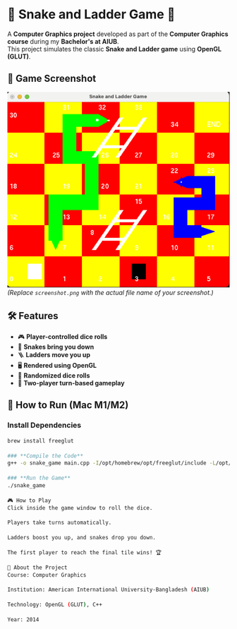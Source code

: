 # 🎲 Snake and Ladder Game 🎲

A **Computer Graphics project** developed as part of the **Computer Graphics course** during my **Bachelor's at AIUB**.  
This project simulates the classic **Snake and Ladder game** using **OpenGL (GLUT)**.

## 📸 Game Screenshot
![Game Screenshot](./screenshot.png)  
*(Replace `screenshot.png` with the actual file name of your screenshot.)*

## 🛠️ Features
- 🎮 **Player-controlled dice rolls**
- 🐍 **Snakes bring you down**
- 🪜 **Ladders move you up**
- 🖥️ **Rendered using OpenGL**
- 🎲 **Randomized dice rolls**
- 🔄 **Two-player turn-based gameplay**

## 🚀 How to Run (Mac M1/M2)
### **Install Dependencies**
```bash
brew install freeglut

### **Compile the Code**
g++ -o snake_game main.cpp -I/opt/homebrew/opt/freeglut/include -L/opt/homebrew/opt/freeglut/lib -framework OpenGL -framework GLUT

### **Run the Game**
./snake_game

🎮 How to Play
Click inside the game window to roll the dice.

Players take turns automatically.

Ladders boost you up, and snakes drop you down.

The first player to reach the final tile wins! 🏆

📌 About the Project
Course: Computer Graphics

Institution: American International University-Bangladesh (AIUB)

Technology: OpenGL (GLUT), C++

Year: 2014


